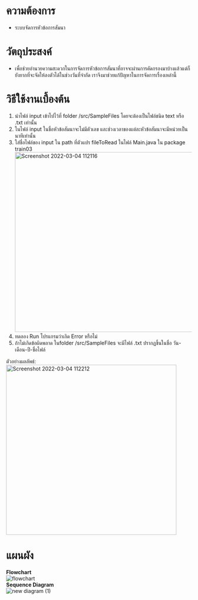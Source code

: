 # ความต้องการ
* ระบบจัดการหัวข้อการสัมนา

# วัตถุประสงค์
* เพื่อช่วยอำนวยความสะดวกในการจัดการหัวข้อการสัมนาที่อาจจะผ่านการคัดกรองมาบ้างแล้วแต่ก็ยังยากที่จะจัดให้ลงตัวได้ในช่วงวันที่จำกัด เราจึงมาช่วยแก้ปัญหาในการจัดการเรื่องเหล่านี้

# วิธีใช้งานเบื้องต้น

1. นำไฟล์ input เข้าไปไว้ที่ folder /src/SampleFiles โดยจะต้องเป็นไฟล์ชนิด text หรือ .txt เท่านั้น<br />
2. ในไฟล์ input ในชื่อหัวข้อสัมนาจะไม่มีตัวเลข และช่วงเวลาของแต่ละหัวข้อสัมนาจะมีหน่วยเป็นนาทีเท่านั้น
3. ใส่ชื่อไฟล์ของ input ใน path ที่ตัวแปร fileToRead ในไฟล์ Main.java ใน package train03<br />
<img width="489" alt="Screenshot 2022-03-04 112116" src="https://user-images.githubusercontent.com/84006033/156698939-91868ef8-b5c0-49f9-91f5-d14e6792ce4e.png"><br />
3. ทดลอง Run โปรแกรมว่าเกิด Error หรือไม่<br />
4. ถ้าไม่เกิดข้อผิดพลาด ในfolder /src/SampleFiles จะมีไฟล์ .txt ปรากฏขึ้นในชื่อ วัน-เดือน-ปี-ชื่อไฟล์<br />

ตัวอย่างผลลัพธ์: <br />
<img width="462" alt="Screenshot 2022-03-04 112212" src="https://user-images.githubusercontent.com/84006033/156699415-678b58bd-f137-4372-84d8-ceabf922f31d.png"><br />

# แผนผัง
**Flowchart**<br />
![flowchart](https://user-images.githubusercontent.com/84006033/156701578-733a42d1-756a-400d-b8b1-f220e1aaaa9b.png)<br />
**Sequence Diagram**<br />
![new diagram (1)](https://user-images.githubusercontent.com/84006033/158523866-13fd7d92-b51f-47a4-a99e-bd1105258ef9.png)

